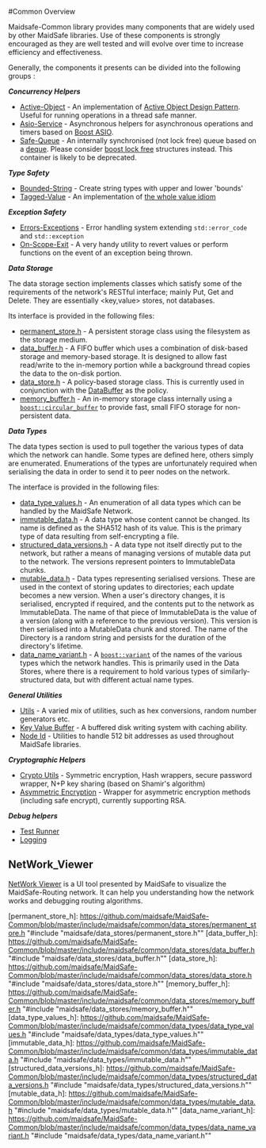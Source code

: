 #Common Overview

Maidsafe-Common library provides many components that are widely used by other MaidSafe libraries. Use of these components is strongly encouraged as they are well tested and will evolve over time to increase efficiency and effectiveness.

Generally, the components it presents can be divided into the following groups :

_**Concurrency Helpers**_
* [Active-Object](https://github.com/maidsafe/MaidSafe-Common/wiki/Active-Object) - An implementation of [Active Object Design Pattern](http://en.wikipedia.org/wiki/Active_object). Useful for running operations in a thread safe manner.
* [Asio-Service](https://github.com/maidsafe/MaidSafe-Common/wiki/Asio-Service) - Asynchronous helpers for asynchronous operations and timers based on [Boost ASIO](http://www.boost.org/doc/libs/release/doc/html/boost_asio.html).
* [Safe-Queue](https://github.com/maidsafe/MaidSafe-Common/wiki/Safe-Queue) - An internally synchronised (not lock free) queue based on a [deque](http://en.cppreference.com/w/cpp/container/deque). Please consider [boost lock free](http://www.boost.org/doc/libs/release/doc/html/lockfree.html) structures instead. This container is likely to be deprecated.

_**Type Safety**_
* [Bounded-String](https://github.com/maidsafe/MaidSafe-Common/wiki/Bounded-String) - Create string types with upper and lower 'bounds'
* [Tagged-Value](https://github.com/maidsafe/MaidSafe-Common/wiki/Tagged-Value) - An implementation of [the whole value idiom](http://martin-moene.blogspot.co.uk/2012/07/light-on-whole-value.html)

_**Exception Safety**_
* [Errors-Exceptions](https://github.com/maidsafe/MaidSafe-Common/wiki/Errors-Exceptions) - Error handling system extending ```std::error_code``` and ```std::exception```
* [On-Scope-Exit](https://github.com/maidsafe/MaidSafe-Common/wiki/On-Scope-Exit) - A very handy utility to revert values or perform functions on the event of an exception being thrown.

_**Data Storage**_

The data storage section implements classes which satisfy some of the requirements of the network's RESTful interface; mainly Put, Get and Delete.  They are essentially <key,value> stores, not databases.

Its interface is provided in the following files:

* [permanent_store.h](https://github.com/maidsafe/MaidSafe-Common/blob/master/include/maidsafe/common/data_stores/permanent_store.h) - A persistent storage class using the filesystem as the storage medium.
* [data_buffer.h](https://github.com/maidsafe/MaidSafe-Common/blob/master/include/maidsafe/common/data_stores/data_buffer.h) - A FIFO buffer which uses a combination of disk-based storage and memory-based storage.  It is designed to allow fast read/write to the in-memory portion while a background thread copies the data to the on-disk portion.
* [data_store.h](https://github.com/maidsafe/MaidSafe-Common/blob/master/include/maidsafe/common/data_stores/data_store.h) - A policy-based storage class.  This is currently used in conjunction with the [DataBuffer](https://github.com/maidsafe/MaidSafe-Common/blob/master/include/maidsafe/common/data_stores/data_buffer.h) as the policy.
* [memory_buffer.h](https://github.com/maidsafe/MaidSafe-Common/blob/master/include/maidsafe/common/data_stores/memory_buffer.h) - An in-memory storage class internally using a [`boost::circular_buffer`][boost_circular_buffer] to provide fast, small FIFO storage for non-persistent data.

_**Data Types**_

The data types section is used to pull together the various types of data which the network can handle.  Some types are defined here, others simply are enumerated.  Enumerations of the types are unfortunately required when serialising the data in order to send it to peer nodes on the network.

The interface is provided in the following files:

* [data_type_values.h](https://github.com/maidsafe/MaidSafe-Common/blob/master/include/maidsafe/common/data_types/data_type_values.h) - An enumeration of all data types which can be handled by the MaidSafe Network.
* [immutable_data.h](https://github.com/maidsafe/MaidSafe-Common/blob/master/include/maidsafe/common/data_types/immutable_data.h) - A data type whose content cannot be changed.  Its name is defined as the SHA512 hash of its value.  This is the primary type of data resulting from self-encrypting a file.
* [structured_data_versions.h](https://github.com/maidsafe/MaidSafe-Common/blob/master/include/maidsafe/common/data_types/structured_data_versions.h) - A data type not itself directly put to the network, but rather a means of managing versions of mutable data put to the network.  The versions represent pointers to ImmutableData chunks.
* [mutable_data.h](https://github.com/maidsafe/MaidSafe-Common/blob/master/include/maidsafe/common/data_types/mutable_data.h) - Data types representing serialised versions.  These are used in the context of storing updates to directories; each update becomes a new version.  When a user's directory changes, it is serialised, encrypted if required, and the contents put to the network as ImmutableData.  The name of that piece of ImmutableData is the value of a version (along with a reference to the previous version).  This version is then serialised into a MutableData chunk and stored.  The name of the Directory is a random string and persists for the duration of the directory's lifetime.
* [data_name_variant.h](https://github.com/maidsafe/MaidSafe-Common/blob/master/include/maidsafe/common/data_types/data_name_variant.h) - A [`boost::variant`][boost_variant] of the names of the various types which the network handles.  This is primarily used in the Data Stores, where there is a requirement to hold various types of similarly-structured data, but with different actual name types.

_**General Utilities**_
* [Utils](https://github.com/maidsafe/MaidSafe-Common/wiki/Utils) - A varied mix of utilities, such as hex conversions, random number generators etc.
* [Key Value Buffer](https://github.com/maidsafe/MaidSafe-Common/wiki/Key-Value-Buffer) - A buffered disk writing system with caching ability.
* [Node Id](https://github.com/maidsafe/MaidSafe-Common/wiki/Node-Id) - Utilities to handle 512 bit addresses as used throughout MaidSafe libraries.

_**Cryptographic Helpers**_
* [Crypto Utils](https://github.com/maidsafe/MaidSafe-Common/wiki/Crypto-Utils) - Symmetric encryption, Hash wrappers, secure password wrapper, N+P key sharing (based on Shamir's algorithm)
* [Asymmetric Encryption](https://github.com/maidsafe/MaidSafe-Common/wiki/Asymmetric-Encryption) - Wrapper for asymmetric encryption methods (including safe encrypt), currently supporting RSA.

_**Debug helpers**_
* [Test Runner](https://github.com/maidsafe/MaidSafe/wiki/Running-Tests)
* [Logging](https://github.com/maidsafe/MaidSafe/wiki/Logging-Options)

## NetWork_Viewer

[NetWork Viewer](http://visualiser.maidsafe.net:8080/auth) is a UI tool presented by MaidSafe to visualize the MaidSafe-Routing network. It can help you understanding how the network works and debugging routing algorithms.



[boost_circular_buffer]: http://www.boost.org/doc/libs/release/doc/html/circular_buffer.html
[boost_variant]: http://www.boost.org/doc/libs/release/doc/html/variant.html

[permanent_store_h]: https://github.com/maidsafe/MaidSafe-Common/blob/master/include/maidsafe/common/data_stores/permanent_store.h "#include "maidsafe/data_stores/permanent_store.h""
[data_buffer_h]: https://github.com/maidsafe/MaidSafe-Common/blob/master/include/maidsafe/common/data_stores/data_buffer.h "#include "maidsafe/data_stores/data_buffer.h""
[data_store_h]: https://github.com/maidsafe/MaidSafe-Common/blob/master/include/maidsafe/common/data_stores/data_store.h "#include "maidsafe/data_stores/data_store.h""
[memory_buffer_h]: https://github.com/maidsafe/MaidSafe-Common/blob/master/include/maidsafe/common/data_stores/memory_buffer.h "#include "maidsafe/data_stores/memory_buffer.h""
[data_type_values_h]: https://github.com/maidsafe/MaidSafe-Common/blob/master/include/maidsafe/common/data_types/data_type_values.h "#include "maidsafe/data_types/data_type_values.h""
[immutable_data_h]: https://github.com/maidsafe/MaidSafe-Common/blob/master/include/maidsafe/common/data_types/immutable_data.h "#include "maidsafe/data_types/immutable_data.h""
[structured_data_versions_h]: https://github.com/maidsafe/MaidSafe-Common/blob/master/include/maidsafe/common/data_types/structured_data_versions.h "#include "maidsafe/data_types/structured_data_versions.h""
[mutable_data_h]: https://github.com/maidsafe/MaidSafe-Common/blob/master/include/maidsafe/common/data_types/mutable_data.h "#include "maidsafe/data_types/mutable_data.h""
[data_name_variant_h]: https://github.com/maidsafe/MaidSafe-Common/blob/master/include/maidsafe/common/data_types/data_name_variant.h "#include "maidsafe/data_types/data_name_variant.h""
